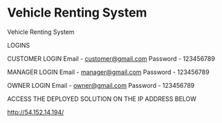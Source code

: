 # Vehicle Renting System
 Vehicle Renting System

LOGINS
  
 CUSTOMER LOGIN
  Email - customer@gmail.com
  Password - 123456789

 MANAGER LOGIN
  Email - manager@gmail.com
  Password - 123456789

 OWNER LOGIN
  Email - owner@gmail.com
  Password - 123456789

ACCESS THE DEPLOYED SOLUTION ON THE IP ADDRESS BELOW

http://54.152.14.194/
